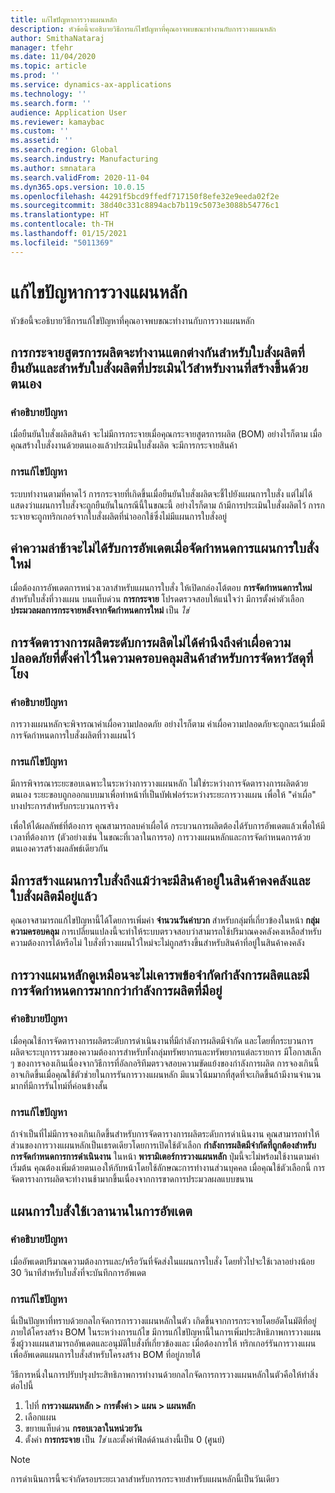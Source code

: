 ```yaml
---
title: แก้ไขปัญหาการวางแผนหลัก
description: หัวข้อนี้จะอธิบายวิธีการแก้ไขปัญหาที่คุณอาจพบขณะทำงานกับการวางแผนหลัก
author: SmithaNataraj
manager: tfehr
ms.date: 11/04/2020
ms.topic: article
ms.prod: ''
ms.service: dynamics-ax-applications
ms.technology: ''
ms.search.form: ''
audience: Application User
ms.reviewer: kamaybac
ms.custom: ''
ms.assetid: ''
ms.search.region: Global
ms.search.industry: Manufacturing
ms.author: smnatara
ms.search.validFrom: 2020-11-04
ms.dyn365.ops.version: 10.0.15
ms.openlocfilehash: 44291f5bcd9ffedf717150f8efe32e9eeda02f2e
ms.sourcegitcommit: 38d40c331c8894acb7b119c5073e3088b54776c1
ms.translationtype: HT
ms.contentlocale: th-TH
ms.lasthandoff: 01/15/2021
ms.locfileid: "5011369"
---
```

# <a name="troubleshoot-master-planning"></a>แก้ไขปัญหาการวางแผนหลัก

หัวข้อนี้จะอธิบายวิธีการแก้ไขปัญหาที่คุณอาจพบขณะทำงานกับการวางแผนหลัก

## <a name="bill-of-materials-explosion-behaves-differently-for-firmed-production-orders-and-for-estimated-production-orders-for-manually-created-work"></a>การกระจายสูตรการผลิตจะทำงานแตกต่างกันสำหรับใบสั่งผลิตที่ยืนยันและสำหรับใบสั่งผลิตที่ประเมินไว้สำหรับงานที่สร้างขึ้นด้วยตนเอง

### <a name="issue-description"></a>คำอธิบายปัญหา

เมื่อยืนยันใบสั่งผลิตสินค้า จะไม่มีการกระจายเมื่อคุณกระจายสูตรการผลิต (BOM) อย่างไรก็ตาม เมื่อคุณสร้างใบสั่งงานด้วยตนเองแล้วประเมินใบสั่งผลิต จะมีการกระจายสินค้า

### <a name="issue-resolution"></a>การแก้ไขปัญหา

ระบบทำงานตามที่คาดไว้ การกระจายที่เกิดขึ้นเมื่อยืนยันใบสั่งผลิตจะชี้ไปยังแผนการใบสั่ง แต่ไม่ได้แสดงว่าแผนการใบสั่งจะถูกยืนยันในกรณีนี้ในขณะนี้ อย่างไรก็ตาม ถ้ามีการประเมินใบสั่งผลิตไว้ การกระจายจะถูกทริกเกอร์จากใบสั่งผลิตที่นำออกใช้ซึ่งไม่มีแผนการใบสั่งอยู่

## <a name="the-delay-value-isnt-updated-when-i-reschedule-a-planned-order"></a>ค่าความล่าช้าจะไม่ได้รับการอัพเดตเมื่อจัดกำหนดการแผนการใบสั่งใหม่

เมื่อต้องการอัพเดตการหน่วงเวลาสำหรับแผนการใบสั่ง ให้เปิดกล่องโต้ตอบ **การจัดกำหนดการใหม่** สำหรับใบสั่งที่วางแผน บนแท็บด่วน **การกระจาย** โปรดตรวจสอบให้แน่ใจว่า มีการตั้งค่าตัวเลือก **ประมวลผลการกระจายหลังจากจัดกำหนดการใหม่** เป็น *ใช่*

## <a name="production-scheduling-doesnt-consider-the-safety-margins-that-are-set-on-the-item-coverage-for-pegged-supply"></a>การจัดตารางการผลิตระดับการผลิตไม่ได้คำนึงถึงค่าเผื่อความปลอดภัยที่ตั้งค่าไว้ในความครอบคลุมสินค้าสำหรับการจัดหาวัสดุที่โยง

### <a name="issue-description"></a>คำอธิบายปัญหา

การวางแผนหลักจะพิจารณาค่าเผื่อความปลอดภัย อย่างไรก็ตาม ค่าเผื่อความปลอดภัยจะถูกละเว้นเมื่อมีการจัดกำหนดการใบสั่งผลิตที่วางแผนไว้

### <a name="issue-resolution"></a>การแก้ไขปัญหา

มีการพิจารณาระยะขอบเฉพาะในระหว่างการวางแผนหลัก ไม่ใช่ระหว่างการจัดตารางการผลิตด้วยตนเอง ระยะขอบถูกออกแบบมาเพื่อทำหน้าที่เป็นบัฟเฟอร์ระหว่างระยะการวางแผน เพื่อให้ "ค่าเผื่อ" บางประการสำหรับกระบวนการจริง

เพื่อให้ได้ผลลัพธ์ที่ต้องการ คุณสามารถลบค่าเผื่อได้ กระบวนการผลิตต้องได้รับการอัพเดตแล้วเพื่อให้มีเวลาที่ต้องการ (ตัวอย่างเช่น ในขณะที่เวลาในการรอ) การวางแผนหลักและการจัดกำหนดการด้วยตนเองควรสร้างผลลัพธ์เดียวกัน

## <a name="planned-orders-are-generated-even-though-we-have-items-in-stock-and-production-orders-already-exist-for-them"></a>มีการสร้างแผนการใบสั่งถึงแม้ว่าจะมีสินค้าอยู่ในสินค้าคงคลังและใบสั่งผลิตมีอยู่แล้ว

คุณอาจสามารถแก้ไขปัญหานี้ได้โดยการเพิ่มค่า **จำนวนวันค่าบวก** สำหรับกลุ่มที่เกี่ยวข้องในหน้า **กลุ่มความครอบคลุม** การเปลี่ยนแปลงนี้จะทำให้ระบบตรวจสอบว่าสามารถใช้ปริมาณคงคลังคงเหลือสำหรับความต้องการได้หรือไม่ ใบสั่งที่วางแผนไว้ใหม่จะไม่ถูกสร้างขึ้นสำหรับสินค้าที่อยู่ในสินค้าคงคลัง

## <a name="master-planning-doesnt-seem-to-respect-capacity-limitations-and-is-scheduling-more-than-the-available-capacity"></a>การวางแผนหลักดูเหมือนจะไม่เคารพข้อจำกัดกำลังการผลิตและมีการจัดกำหนดการมากกว่ากำลังการผลิตที่มีอยู่

### <a name="issue-description"></a>คำอธิบายปัญหา

เมื่อคุณใช้การจัดตารางการผลิตระดับการดำเนินงานที่มีกำลังการผลิตมีจำกัด และโดยที่กระบวนการผลิตจะระบุการรวมของความต้องการสำหรับทั้งกลุ่มทรัพยากรและทรัพยากรแต่ละรายการ มีโอกาสเล็ก ๆ ของการจองเกินเนื่องจากวิธีการที่อัลกอริทึมตรวจสอบความขัดแย้งของกำลังการผลิต การจองเกินนี้อาจเกิดขึ้นเมื่อคุณใช้ตัวช่วยในการรันการวางแผนหลัก มีแนวโน้มมากที่สุดที่จะเกิดขึ้นถ้ามีงานจำนวนมากที่มีการรันไทม์ที่ค่อนข้างสั้น

### <a name="issue-resolution"></a>การแก้ไขปัญหา

ถ้าจำเป็นที่ไม่มีการจองเกินเกิดขึ้นสำหรับการจัดตารางการผลิตระดับการดำเนินงาน คุณสามารถทำให้ส่วนของการวางแผนหลักเป็นเธรดเดียวโดยการเปิดใช้ตัวเลือก **กำลังการผลิตมีจำกัดที่ถูกต้องสำหรับการจัดกำหนดการการดำเนินงาน** ในหน้า **พารามิเตอร์การวางแผนหลัก** ปุ่มนี้จะไม่พร้อมใช้งานตามค่าเริ่มต้น คุณต้องเพิ่มด้วยตนเองให้กับหน้าโดยใช้ลักษณะการทำงานส่วนบุคคล เมื่อคุณใช้ตัวเลือกนี้ การจัดตารางการผลิตจะทำงานช้ามากขึ้นเนื่องจากการขาดการประมวลผลแบบขนาน

## <a name="planned-orders-take-a-long-time-to-update"></a>แผนการใบสั่งใช้เวลานานในการอัพเดต

### <a name="issue-description"></a>คำอธิบายปัญหา

เมื่ออัพเดตปริมาณความต้องการและ/หรือวันที่จัดส่งในแผนการใบสั่ง โดยทั่วไปจะใช้เวลาอย่างน้อย 30 วินาทีสำหรับใบสั่งที่จะบันทึกการอัพเดต

### <a name="issue-resolution"></a>การแก้ไขปัญหา

นี่เป็นปัญหาที่ทราบด้วยกลไกจัดการการวางแผนหลักในตัว เกิดขึ้นจากการกระจายโดยอัตโนมัติที่อยู่ภายใต้โครงสร้าง BOM ในระหว่างการแก้ไข มีการแก้ไขปัญหานี้ในการเพิ่มประสิทธิภาพการวางแผน ซึ่งผู้วางแผนสามารถอัพเดตและอนุมัติใบสั่งที่เกี่ยวข้องและ เมื่อต้องการให้ ทริกเกอร์รันการวางแผนเพื่ออัพเดตแผนการใบสั่งสำหรับโครงสร้าง BOM ที่อยู่ภายใต้

วิธีการหนึ่งในการปรับปรุงประสิทธิภาพการทำงานด้วยกลไกจัดการการวางแผนหลักในตัวคือให้ทำสิ่งต่อไปนี้

1. ไปที่ **การวางแผนหลัก \> การตั้งค่า \> แผน \> แผนหลัก**
1. เลือกแผน
1. ขยายแท็บด่วน **กรอบเวลาในหน่วยวัน**
1. ตั้งค่า **การกระจาย** เป็น *ใช่* และตั้งค่าฟิลด์ด้านล่างนี้เป็น 0 (ศูนย์)

> [!NOTE]
> การดำเนินการนี้จะจำกัดรอบระยะเวลาสำหรับการกระจายสำหรับแผนหลักนี้เป็นวันเดียว
